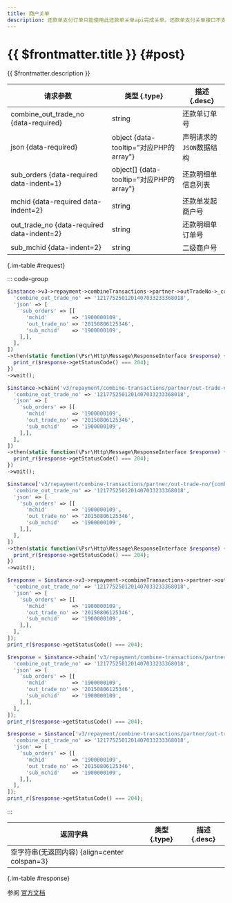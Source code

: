 ```yaml
---
title: 商户关单
description: 还款单支付订单只能使用此还款单关单api完成关单。还款单支付关单接口不支持关闭部分还款单， 关单的还款单订单号、还款单发起商户号、还款明细单个数、还款明细单订单号、子商户号必须与下单时完全一致。
---
```


# {{ $frontmatter.title }} {#post}

{{ $frontmatter.description }}

| 请求参数 | 类型 {.type} | 描述 {.desc}
| --- | --- | ---
| combine_out_trade_no {data-required} | string | 还款单订单号
| json {data-required} | object {data-tooltip="对应PHP的array"} | 声明请求的`JSON`数据结构
| sub_orders {data-required data-indent=1} | object[] {data-tooltip="对应PHP的array"} | 还款明细单信息列表
| mchid {data-required data-indent=2} | string | 还款单发起商户号
| out_trade_no {data-required data-indent=2} | string | 还款明细单订单号
| sub_mchid {data-indent=2} | string | 二级商户号

{.im-table #request}

::: code-group

```php [异步纯链式]
$instance->v3->repayment->combineTransactions->partner->outTradeNo->_combine_out_trade_no_->close->postAsync([
  'combine_out_trade_no' => '1217752501201407033233368018',
  'json' => [
    'sub_orders' => [[
      'mchid'        => '1900000109',
      'out_trade_no' => '20150806125346',
      'sub_mchid'    => '1900000109',
    ],],
  ],
])
->then(static function(\Psr\Http\Message\ResponseInterface $response) {
  print_r($response->getStatusCode() === 204);
})
->wait();
```

```php [异步声明式]
$instance->chain('v3/repayment/combine-transactions/partner/out-trade-no/{combine_out_trade_no}/close')->postAsync([
  'combine_out_trade_no' => '1217752501201407033233368018',
  'json' => [
    'sub_orders' => [[
      'mchid'        => '1900000109',
      'out_trade_no' => '20150806125346',
      'sub_mchid'    => '1900000109',
    ],],
  ],
])
->then(static function(\Psr\Http\Message\ResponseInterface $response) {
  print_r($response->getStatusCode() === 204);
})
->wait();
```

```php [异步属性式]
$instance['v3/repayment/combine-transactions/partner/out-trade-no/{combine_out_trade_no}/close']->postAsync([
  'combine_out_trade_no' => '1217752501201407033233368018',
  'json' => [
    'sub_orders' => [[
      'mchid'        => '1900000109',
      'out_trade_no' => '20150806125346',
      'sub_mchid'    => '1900000109',
    ],],
  ],
])
->then(static function(\Psr\Http\Message\ResponseInterface $response) {
  print_r($response->getStatusCode() === 204);
})
->wait();
```

```php [同步纯链式]
$response = $instance->v3->repayment->combineTransactions->partner->outTradeNo->_combine_out_trade_no_->close->post([
  'combine_out_trade_no' => '1217752501201407033233368018',
  'json' => [
    'sub_orders' => [[
      'mchid'        => '1900000109',
      'out_trade_no' => '20150806125346',
      'sub_mchid'    => '1900000109',
    ],],
  ],
]);
print_r($response->getStatusCode() === 204);
```

```php [同步声明式]
$response = $instance->chain('v3/repayment/combine-transactions/partner/out-trade-no/{combine_out_trade_no}/close')->post([
  'combine_out_trade_no' => '1217752501201407033233368018',
  'json' => [
    'sub_orders' => [[
      'mchid'        => '1900000109',
      'out_trade_no' => '20150806125346',
      'sub_mchid'    => '1900000109',
    ],],
  ],
]);
print_r($response->getStatusCode() === 204);
```

```php [同步属性式]
$response = $instance['v3/repayment/combine-transactions/partner/out-trade-no/{combine_out_trade_no}/close']->post([
  'combine_out_trade_no' => '1217752501201407033233368018',
  'json' => [
    'sub_orders' => [[
      'mchid'        => '1900000109',
      'out_trade_no' => '20150806125346',
      'sub_mchid'    => '1900000109',
    ],],
  ],
]);
print_r($response->getStatusCode() === 204);
```

:::

| 返回字典 | 类型 {.type} | 描述 {.desc}
| --- | --- | ---
| 空字符串(无返回内容) {align=center colspan=3}

{.im-table #response}

参阅 [官方文档](https://pay.weixin.qq.com/doc/v3/partner/4015124497)
